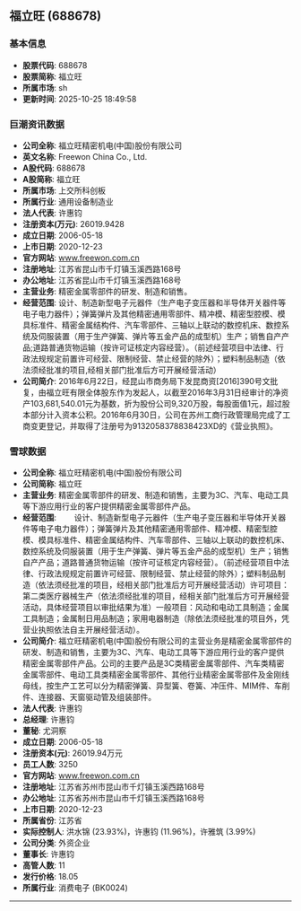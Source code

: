## 福立旺 (688678)

### 基本信息

- **股票代码**: 688678
- **股票简称**: 福立旺
- **所属市场**: sh
- **更新时间**: 2025-10-25 18:49:58

### 巨潮资讯数据

- **公司全称**: 福立旺精密机电(中国)股份有限公司
- **英文名称**: Freewon China Co., Ltd.
- **A股代码**: 688678
- **A股简称**: 福立旺
- **所属市场**: 上交所科创板
- **所属行业**: 通用设备制造业
- **法人代表**: 许惠钧
- **注册资本(万元)**: 26019.9428
- **成立日期**: 2006-05-18
- **上市日期**: 2020-12-23
- **官方网站**: www.freewon.com.cn
- **注册地址**: 江苏省昆山市千灯镇玉溪西路168号
- **办公地址**: 江苏省昆山市千灯镇玉溪西路168号
- **主营业务**: 精密金属零部件的研发、制造和销售。
- **经营范围**: 设计、制造新型电子元器件（生产电子变压器和半导体开关器件等电子电力器件）；弹簧弹片及其他精密通用零部件、精冲模、精密型腔模、模具标准件、精密金属结构件、汽车零部件、三轴以上联动的数控机床、数控系统及伺服装置（用于生产弹簧、弹片等五金产品的成型机）生产；销售自产产品;道路普通货物运输（按许可证核定内容经营）。（前述经营项目中法律、行政法规规定前置许可经营、限制经营、禁止经营的除外）；塑料制品制造（依法须经批准的项目,经相关部门批准后方可开展经营活动）
- **公司简介**: 2016年6月22日，经昆山市商务局下发昆商资[2016]390号文批复，由福立旺有限全体股东作为发起人，以截至2016年3月31日经审计的净资产103,681,540.01元为基数，折为股份公司9,320万股，每股面值1元，超过股本部分计入资本公积。2016年6月30日，公司在苏州工商行政管理局完成了工商变更登记，并取得了注册号为9132058378838423XD的《营业执照》。

### 雪球数据

- **公司全称**: 福立旺精密机电(中国)股份有限公司
- **公司简称**: 福立旺
- **主营业务**: 精密金属零部件的研发、制造和销售，主要为3C、汽车、电动工具等下游应用行业的客户提供精密金属零部件产品。
- **经营范围**: 　　设计、制造新型电子元器件（生产电子变压器和半导体开关器件等电子电力器件）；弹簧弹片及其他精密通用零部件、精冲模、精密型腔模、模具标准件、精密金属结构件、汽车零部件、三轴以上联动的数控机床、数控系统及伺服装置（用于生产弹簧、弹片等五金产品的成型机）生产；销售自产产品；道路普通货物运输（按许可证核定内容经营）。（前述经营项目中法律、行政法规规定前置许可经营、限制经营、禁止经营的除外）；塑料制品制造（依法须经批准的项目，经相关部门批准后方可开展经营活动）许可项目：第二类医疗器械生产（依法须经批准的项目，经相关部门批准后方可开展经营活动，具体经营项目以审批结果为准）一般项目：风动和电动工具制造；金属工具制造；金属制日用品制造；家用电器制造（除依法须经批准的项目外，凭营业执照依法自主开展经营活动）。
- **公司简介**: 福立旺精密机电(中国)股份有限公司的主营业务是精密金属零部件的研发、制造和销售，主要为3C、汽车、电动工具等下游应用行业的客户提供精密金属零部件产品。公司的主要产品是3C类精密金属零部件、汽车类精密金属零部件、电动工具类精密金属零部件、其他行业精密金属零部件及金刚线母线，按生产工艺可以分为精密弹簧、异型簧、卷簧、冲压件、MIM件、车削件、连接器、天窗驱动管及组装部件。
- **法人代表**: 许惠钧
- **总经理**: 许惠钧
- **董秘**: 尤洞察
- **成立日期**: 2006-05-18
- **注册资本(元)**: 26019.94万元
- **员工人数**: 3250
- **官方网站**: www.freewon.com.cn
- **注册地址**: 江苏省苏州市昆山市千灯镇玉溪西路168号
- **办公地址**: 江苏省苏州市昆山市千灯镇玉溪西路168号
- **上市日期**: 2020-12-23
- **所属省份**: 江苏省
- **实际控制人**: 洪水锦 (23.93%)，许惠钧 (11.96%)，许雅筑 (3.99%)
- **公司分类**: 外资企业
- **董事长**: 许惠钧
- **高管人数**: 11
- **发行价格**: 18.05
- **所属行业**: 消费电子 (BK0024)

---